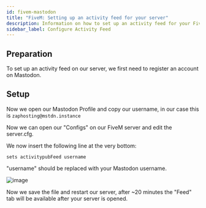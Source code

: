 ```yaml
---
id: fivem-mastodon
title: "FiveM: Setting up an activity feed for your server"
description: Information on how to set up an activity feed for your FiveM server from ZAP-Hosting - ZAP-Hosting.com documentation
sidebar_label: Configure Activity Feed
---
```


## Preparation

To set up an activity feed on our server, we first need to register an account on Mastodon.

## Setup

Now we open our Mastodon Profile and copy our username, in our case this is `zaphosting@mstdn.instance`

Now we can open our "Configs" on our FiveM server and edit the server.cfg.

We now insert the following line at the very bottom:

```
sets activitypubFeed username
```

"username" should be replaced with your Mastodon username.

![image](https://user-images.githubusercontent.com/13604413/159167537-e15fe091-0a65-4d72-ac06-690c7d64bcae.png)

Now we save the file and restart our server, after ~20 minutes the "Feed" tab will be available after your server is opened.

